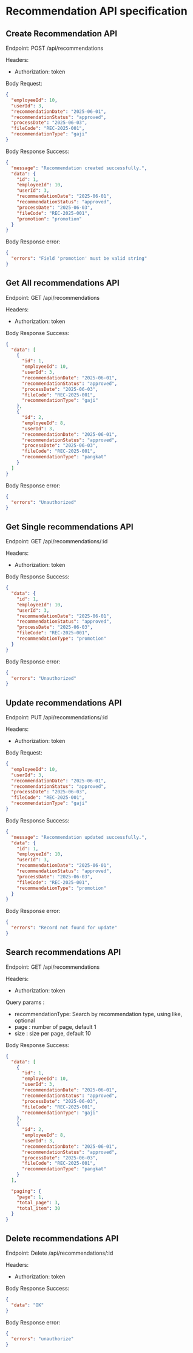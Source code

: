 # Recommendation API specification

## Create Recommendation API

Endpoint: POST /api/recommendations

Headers:

- Authorization: token

Body Request:

```json
{
  "employeeId": 10,
  "userId": 3,
  "recommendationDate": "2025-06-01",
  "recommendationStatus": "approved",
  "processDate": "2025-06-03",
  "fileCode": "REC-2025-001",
  "recommendationType": "gaji"
}
```

Body Response Success:

```json
{
  "message": "Recommendation created successfully.",
  "data": {
    "id": 1,
    "employeeId": 10,
    "userId": 3,
    "recommendationDate": "2025-06-01",
    "recommendationStatus": "approved",
    "processDate": "2025-06-03",
    "fileCode": "REC-2025-001",
    "promotion": "promotion"
  }
}
```

Body Response error:

```json
{
  "errors": "Field 'promotion' must be valid string"
}
```

## Get All recommendations API

Endpoint: GET /api/recommendations

Headers:

- Authorization: token

Body Response Success:

```json
{
  "data": [
    {
      "id": 1,
      "employeeId": 10,
      "userId": 3,
      "recommendationDate": "2025-06-01",
      "recommendationStatus": "approved",
      "processDate": "2025-06-03",
      "fileCode": "REC-2025-001",
      "recommendationType": "gaji"
    },
    {
      "id": 2,
      "employeeId": 8,
      "userId": 3,
      "recommendationDate": "2025-06-01",
      "recommendationStatus": "approved",
      "processDate": "2025-06-03",
      "fileCode": "REC-2025-001",
      "recommendationType": "pangkat"
    }
  ]
}
```

Body Response error:

```json
{
  "errors": "Unauthorized"
}
```

## Get Single recommendations API

Endpoint: GET /api/recommendations/:id

Headers:

- Authorization: token

Body Response Success:

```json
{
  "data": {
    "id": 1,
    "employeeId": 10,
    "userId": 3,
    "recommendationDate": "2025-06-01",
    "recommendationStatus": "approved",
    "processDate": "2025-06-03",
    "fileCode": "REC-2025-001",
    "recommendationType": "promotion"
  }
}
```

Body Response error:

```json
{
  "errors": "Unauthorized"
}
```

## Update recommendations API

Endpoint: PUT /api/recommendations/:id

Headers:

- Authorization: token

Body Request:

```json
{
  "employeeId": 10,
  "userId": 3,
  "recommendationDate": "2025-06-01",
  "recommendationStatus": "approved",
  "processDate": "2025-06-03",
  "fileCode": "REC-2025-001",
  "recommendationType": "gaji"
}
```

Body Response Success:

```json
{
  "message": "Recommendation updated successfully.",
  "data": {
    "id": 1,
    "employeeId": 10,
    "userId": 3,
    "recommendationDate": "2025-06-01",
    "recommendationStatus": "approved",
    "processDate": "2025-06-03",
    "fileCode": "REC-2025-001",
    "recommendationType": "promotion"
  }
}
```

Body Response error:

```json
{
  "errors": "Record not found for update"
}
```

## Search recommendations API

Endpoint: GET /api/recommendations

Headers:

- Authorization: token

Query params :

- recommendationType: Search by recommendation type, using like, optional
- page : number of page, default 1
- size : size per page, default 10

Body Response Success:

```json
{
  "data": [
    {
      "id": 1,
      "employeeId": 10,
      "userId": 3,
      "recommendationDate": "2025-06-01",
      "recommendationStatus": "approved",
      "processDate": "2025-06-03",
      "fileCode": "REC-2025-001",
      "recommendationType": "gaji"
    },
    {
      "id": 2,
      "employeeId": 8,
      "userId": 3,
      "recommendationDate": "2025-06-01",
      "recommendationStatus": "approved",
      "processDate": "2025-06-03",
      "fileCode": "REC-2025-001",
      "recommendationType": "pangkat"
    }
  ],

  "paging": {
    "page": 1,
    "total_page": 3,
    "total_item": 30
  }
}
```

## Delete recommendations API

Endpoint: Delete /api/recommendations/:id

Headers:

- Authorization: token

Body Response Success:

```json
{
  "data": "OK"
}
```

Body Response error:

```json
{
  "errors": "unauthorize"
}
```
